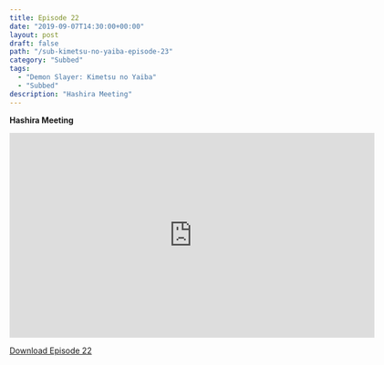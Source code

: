 ```yaml
---
title: Episode 22
date: "2019-09-07T14:30:00+00:00"
layout: post
draft: false
path: "/sub-kimetsu-no-yaiba-episode-23"
category: "Subbed"
tags:
  - "Demon Slayer: Kimetsu no Yaiba"
  - "Subbed"
description: "Hashira Meeting"
---
```


**Hashira Meeting**

<iframe width="640" height="360" src="https://www.rapidvid.to/e/G6TQNVBT6V" frameborder="0" marginwidth=0 marginheight=0 scrolling=no allowfullscreen></iframe>

<a href="http://ouo.io/qs/eCodkFEQ?s=https://www.rapidvid.to/d/G6TQNVBT6V">Download Episode 22</a>
